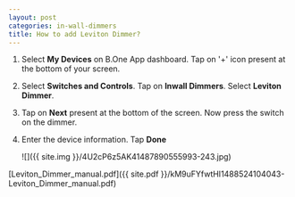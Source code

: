```yaml
---
layout: post
categories: in-wall-dimmers
title: How to add Leviton Dimmer?
---
```


1. Select **My Devices** on B.One App dashboard. Tap on &#39;+&#39; icon present at the bottom of your screen.

2. Select **Switches and Controls**. Tap on **Inwall Dimmers**. Select **Leviton Dimmer**.

3. Tap on **Next** present at the bottom of the screen. Now press the switch on the dimmer.

4. Enter the device information. Tap **Done**

    ![]({{ site.img }}/4U2cP6z5AK41487890555993-243.jpg)

[Leviton_Dimmer_manual.pdf]({{ site.pdf }}/kM9uFYfwtHI1488524104043-Leviton_Dimmer_manual.pdf)